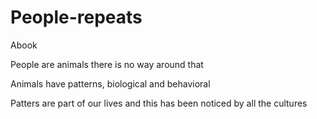 # People-repeats
Abook





People are animals there is no way around that

Animals have patterns, biological and behavioral 

Patters are part of our lives and this has been noticed by all the cultures














































































